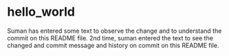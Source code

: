# hello_world



Suman has entered some text to observe the change and to understand the commit on this README file.
2nd time, suman entered the text to see the changed and commit message and history on commit on this README file.
